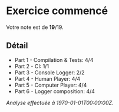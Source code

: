 # Exercice commencé
Votre note est de **19**/19.

## Détail
* Part 1 - Compilation & Tests: 4/4
* Part 2 - CI: 1/1
* Part 3 - Console Logger: 2/2
* Part 4 - Human Player: 4/4
* Part 5 - Computer Player: 4/4
* Part 6 - Logger composition: 4/4


*Analyse effectuée à 1970-01-01T00:00:00Z.*
